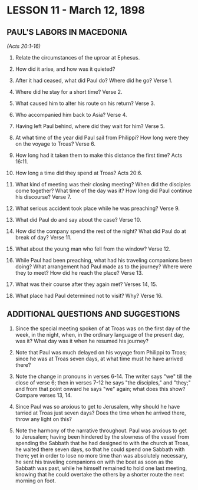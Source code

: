 # LESSON 11 - March 12, 1898

## PAUL'S LABORS IN MACEDONIA
*(Acts 20:1-16)*

1. Relate the circumstances of the uproar at Ephesus.

2. How did it arise, and how was it quieted?

3. After it had ceased, what did Paul do? Where did he go? Verse 1.

4. Where did he stay for a short time? Verse 2.

5. What caused him to alter his route on his return? Verse 3.

6. Who accompanied him back to Asia? Verse 4.

7. Having left Paul behind, where did they wait for him? Verse 5.

8. At what time of the year did Paul sail from Philippi? How long were they on the voyage to Troas? Verse 6.

9. How long had it taken them to make this distance the first time? Acts 16:11.

10. How long a time did they spend at Troas? Acts 20:6.

11. What kind of meeting was their closing meeting? When did the disciples come together? What time of the day was it? How long did Paul continue his discourse? Verse 7.

12. What serious accident took place while he was preaching? Verse 9.

13. What did Paul do and say about the case? Verse 10.

14. How did the company spend the rest of the night? What did Paul do at break of day? Verse 11.

15. What about the young man who fell from the window? Verse 12.

16. While Paul had been preaching, what had his traveling companions been doing? What arrangement had Paul made as to the journey? Where were they to meet? How did he reach the place? Verse 13.

17. What was their course after they again met? Verses 14, 15.

18. What place had Paul determined not to visit? Why? Verse 16.

## ADDITIONAL QUESTIONS AND SUGGESTIONS

1. Since the special meeting spoken of at Troas was on the first day of the week, in the night, when, in the ordinary language of the present day, was it? What day was it when he resumed his journey?

2. Note that Paul was much delayed on his voyage from Philippi to Troas; since he was at Troas seven days, at what time must he have arrived there?

3. Note the change in pronouns in verses 6-14. The writer says "we" till the close of verse 6; then in verses 7-12 he says "the disciples," and "they;" and from that point onward he says "we" again; what does this show? Compare verses 13, 14.

4. Since Paul was so anxious to get to Jerusalem, why should he have tarried at Troas just seven days? Does the time when he arrived there, throw any light on this?

5. Note the harmony of the narrative throughout. Paul was anxious to get to Jerusalem; having been hindered by the slowness of the vessel from spending the Sabbath that he had designed to with the church at Troas, he waited there seven days, so that he could spend one Sabbath with them; yet in order to lose no more time than was absolutely necessary, he sent his traveling companions on with the boat as soon as the Sabbath was past, while he himself remained to hold one last meeting, knowing that he could overtake the others by a shorter route the next morning on foot.
